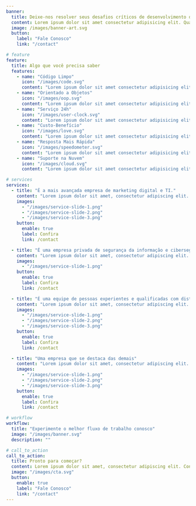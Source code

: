 ```yaml
---
banner:
  title: Deixe-nos resolver seus desafios críticos de desenvolvimento de sites
  content: Lorem ipsum dolor sit amet consectetur adipisicing elit. Quam nihil enim maxime corporis cumque <br/> totam aliquid nam sint inventore optio modi neque laborum officiis necessitatibus.
  image: /images/banner-art.svg
  button:
    label: "Fale Conosco"
    link: "/contact"

# feature
feature:
  title: Algo que você precisa saber
  features:
    - name: "Código Limpo"
      icon: "/images/code.svg"
      content: "Lorem ipsum dolor sit amet consectetur adipisicing elit quam nihil"
    - name: "Orientado a Objetos"
      icon: "/images/oop.svg"
      content: "Lorem ipsum dolor sit amet consectetur adipisicing elit quam nihil"
    - name: "Serviço 24h"
      icon: "/images/user-clock.svg"
      content: "Lorem ipsum dolor sit amet consectetur adipisicing elit quam nihil"
    - name: "Custo-Benefício"
      icon: "/images/love.svg"
      content: "Lorem ipsum dolor sit amet consectetur adipisicing elit quam nihil"
    - name: "Resposta Mais Rápida"
      icon: "/images/speedometer.svg"
      content: "Lorem ipsum dolor sit amet consectetur adipisicing elit quam nihil"
    - name: "Suporte na Nuvem"
      icon: "/images/cloud.svg"
      content: "Lorem ipsum dolor sit amet consectetur adipisicing elit quam nihil"

# services
services:
  - title: "É a mais avançada empresa de marketing digital e TI."
    content: "Lorem ipsum dolor sit amet, consectetur adipiscing elit. Consequat tristique eget amet, tempus eu at consecttur. Leo facilisi nunc viverra tellus. Ac laoreet sit vel consquat. consectetur adipiscing elit. Consequat tristique eget amet, tempus eu at consecttur. Leo facilisi nunc viverra tellus. Ac laoreet sit vel consquat."
    images:
      - "/images/service-slide-1.png"
      - "/images/service-slide-2.png"
      - "/images/service-slide-3.png"
    button:
      enable: true
      label: Confira
      link: /contact

  - title: "É uma empresa privada de segurança da informação e cibersegurança"
    content: "Lorem ipsum dolor sit amet, consectetur adipiscing elit. Consequat tristique eget amet, tempus eu at consecttur. Leo facilisi nunc viverra tellus. Ac laoreet sit vel consquat. consectetur adipiscing elit. Consequat tristique eget amet, tempus eu at consecttur. Leo facilisi nunc viverra tellus. Ac laoreet sit vel consquat."
    images:
      - "/images/service-slide-1.png"
    button:
      enable: true
      label: Confira
      link: /contact

  - title: "É uma equipe de pessoas experientes e qualificadas com distribuições"
    content: "Lorem ipsum dolor sit amet, consectetur adipiscing elit. Consequat tristique eget amet, tempus eu at consecttur. Leo facilisi nunc viverra tellus. Ac laoreet sit vel consquat. consectetur adipiscing elit. Consequat tristique eget amet, tempus eu at consecttur. Leo facilisi nunc viverra tellus. Ac laoreet sit vel consquat."
    images:
      - "/images/service-slide-1.png"
      - "/images/service-slide-2.png"
      - "/images/service-slide-3.png"
    button:
      enable: true
      label: Confira
      link: /contact

  - title: "Uma empresa que se destaca das demais"
    content: "Lorem ipsum dolor sit amet, consectetur adipiscing elit. Consequat tristique eget amet, tempus eu at consecttur. Leo facilisi nunc viverra tellus. Ac laoreet sit vel consquat. consectetur adipiscing elit. Consequat tristique eget amet, tempus eu at consecttur. Leo facilisi nunc viverra tellus. Ac laoreet sit vel consquat."
    images:
      - "/images/service-slide-1.png"
      - "/images/service-slide-2.png"
      - "/images/service-slide-3.png"
    button:
      enable: true
      label: Confira
      link: /contact

# workflow
workflow:
  title: "Experimente o melhor fluxo de trabalho conosco"
  image: "/images/banner.svg"
  description: ""

# call_to_action
call_to_action:
  title: Pronto para começar?
  content: Lorem ipsum dolor sit amet, consectetur adipiscing elit. Consequat tristique eget amet, tempus eu at consecttur.
  image: "/images/cta.svg"
  button:
    enable: true
    label: "Fale Conosco"
    link: "/contact"
---
```

